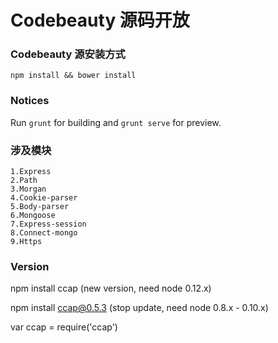 ﻿# Codebeauty 源码开放

### Codebeauty 源安装方式

  ```
  npm install && bower install
  ```

### Notices

Run `grunt` for building and `grunt serve` for preview.

### 涉及模块

 ```
 1.Express
 2.Path
 3.Morgan
 4.Cookie-parser
 5.Body-parser
 6.Mongoose
 7.Express-session
 8.Connect-mongo
 9.Https 

 ```


### Version

npm install ccap (new version, need node 0.12.x)

npm install ccap@0.5.3 (stop update, need node 0.8.x - 0.10.x)

var ccap = require('ccap')


